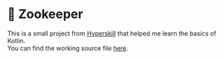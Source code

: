 # 🐪 Zookeeper
This is a small project from [Hyperskill](https://hyperskill.org/projects/196?track=18) that helped me learn the basics of Kotlin.<br>
You can find the working source file [here](https://github.com/Futureblur/zookeeper/blob/master/Zookeeper/task/src/Zookeeper.kt).
